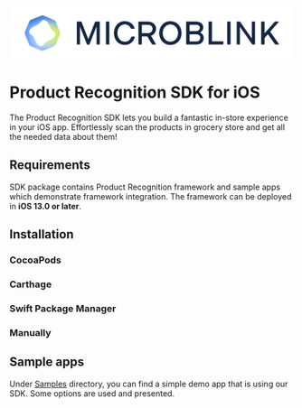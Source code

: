 ![Microblink](Resources/logo-microblink.png)

# **Product Recognition** SDK for iOS

The Product Recognition SDK lets you build a fantastic in-store experience in your iOS app. Effortlessly scan the products in grocery store and get all the needed data about them!


## Requirements

SDK package contains Product Recognition framework and sample apps which demonstrate framework integration. The framework can be deployed in **iOS 13.0 or later**.


## Installation

### CocoaPods

### Carthage

### Swift Package Manager

### Manually


## Sample apps

Under [Samples](Samples) directory, you can find a simple demo app that is using our SDK. Some options are used and presented. 